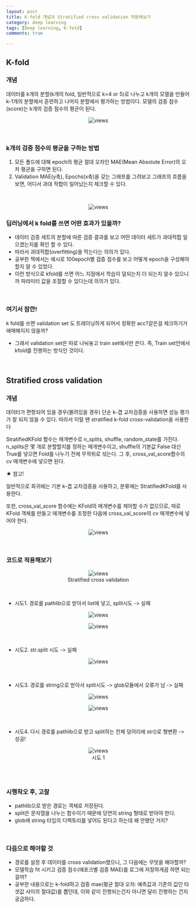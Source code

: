 ```yaml
---
layout: post
title: K-fold 개념과 Stratified cross validation 적용해보기
category: deep learning
tags: [Deep learning, K-fold]
comments: true

---
```


## K-fold

### 개념
데이터를 k개의 분할(k개의 fold, 일반적으로 k=4 or 5)로 나누고 k개의 모델을 만들어 k-1개의 분할에서 훈련하고 나머지 분할에서 평가하는 방법이다. 모델의 검증 점수(score)는 k개의 검증 점수의 평균이 된다. 
<br/>
<center>
<figure>
<img src="/assets/post_img/papers/2020-04-02-Kfold/main1.png" alt="views">
<figcaption>
</figcaption>
</figure>
</center>
<br/>

### k개의 검증 점수의 평균을 구하는 방법
1. 모든 폴드에 대해 epoch의 평균 절대 오차인 MAE(Mean Absolute Error)의 오차 평균을 구하면 된다.
2. Validation MAE(y축), Epochs(x축)을 갖는 그래프를 그려보고 그래프의 흐름을 보면, 어디서 과대 적합이 일어났는지 체크할 수 있다. 

<br/>
<center>
<figure>
<img src="/assets/post_img/papers/2020-04-02-Kfold/main2.png" alt="views">
<figcaption> 
</figcaption>
</figure>
</center>

### 딥러닝에서 k fold를 쓰면 어떤 효과가 있을까?
- 데이터 검증 세트의 분할에 따른 검증 결과를 보고 어떤 데이터 세트가 과대적합 일으켰는지를 확인 할 수 있다.
- 따라서 과대적합(overfitting)을 막는다는 의의가 있다.
- 공부한 책에서는 예시로 100epoch별 검증 점수를 보고 어떻게 epoch을 구성해야할지 알 수 있었다. 
- 이런 방식으로 kfold를 쓰면 어느 지점에서 학습이 덜되는지 더 되는지 알수 있으니까 파라미터 값을 조절할 수 있다는데 의의가 있다.

<br/>

### 여기서 잠깐!
k fold를 쓰면 validation set 도 트레이닝하게 되어서 정확한 acc?같은걸 체크하기가 애매해지지 않을까?

- 그래서 validation set은 따로 나눠놓고 train set에서만 쓴다. 즉, Train set안에서 kfold를 진행하는 방식인 것이다.


<br/>


## Stratified cross validation

### 개념
데이터가 편항되어 있을 경우(몰려있을 경우) 단순 k-겹 교차검증을 사용하면 성능 평가가 잘 되지 않을 수 있다. 따라서 이럴 땐 stratified k-fold cross-validation을 사용한다 

StratifiedKFold 함수는 매개변수로 n_splits, shuffle, random_state를 가진다. n_splits은 몇 개로 분할할지를 정하는 매개변수이고, shuffle의 기본값 False 대신 True를 넣으면 Fold를 나누기 전에 무작위로 섞는다. 그 후, cross_val_score함수의 cv 매개변수에 넣으면 된다.

★ 참고!

일반적으로 회귀에는 기본 k-겹 교차검증을 사용하고, 분류에는 StratifiedKFold를 사용한다.

또한, cross_val_score 함수에는 KFold의 매개변수를 제어할 수가 없으므로, 따로 KFold 객체를 만들고 매개변수를 조정한 다음에 cross_val_score의 cv 매개변수에 넣어야 한다.


<center>
<figure>
<img src="/assets/post_img/papers/2020-04-02-Kfold/main3.png" alt="views">
<figcaption>
</figcaption>
</figure>
</center>
</br>


### 코드로 적용해보기 
<center>
<figure>
<img src="/assets/post_img/papers/2020-04-02-Kfold/fig1.png" alt="views">
<figcaption>
</figcaption>Stratified cross validation
</figure>
</center>
</br>

- 시도1. 경로를 pathlib으로 받아서 list에 넣고, split시도 -> 실패
<center>
<figure>
<img src="/assets/post_img/papers/2020-04-02-Kfold/fig3.png" alt="views">
<figcaption>
</figcaption>
</figure>
</center>
<center>
<figure>
<img src="/assets/post_img/papers/2020-04-02-Kfold/fig2.png" alt="views">
<figcaption>
</figcaption>
</figure>
</center>
</br>

- 시도2. str.split 시도 -> 실패
<center>
<figure>
<img src="/assets/post_img/papers/2020-04-02-Kfold/fig6.png" alt="views">
<figcaption>
</figcaption>
</figure>
</center>
</br>

- 시도3. 경로를 string으로 받아서 split시도 -> glob모듈에서 오류가 남 -> 실패
<center>
<figure>
<img src="/assets/post_img/papers/2020-04-02-Kfold/fig5.png" alt="views">
<figcaption>
</figcaption>
</figure>
</center>
<center>
<figure>
<img src="/assets/post_img/papers/2020-04-02-Kfold/fig7.png" alt="views">
<figcaption>
</figcaption>
</figure>
</center>
</br>

- 시도4. 다시 경로를 pathlib으로 받고 split하는 전체 덩어리에 str()로 형변환 -> 성공!
<center>
<figure>
<img src="/assets/post_img/papers/2020-04-02-Kfold/fig8.png" alt="views">
<figcaption>시도 1
</figcaption>
</figure>
</center>
<br/>

</br>

### 시행착오 후, 고찰
- pathlib으로 받은 경로는 객체로 저장된다. 
- split은 문자열을 나누는 함수이기 때문에 당연히 string 형태로 받아야 한다.
- glob에 string 타입의 디렉토리를 넣어도 된다고 하는데 왜 안됐던 거지? 

<br/>

### 다음으로 해야할 것
- 경로를 설정 후 데이터를 cross validation했으니, 그 다음에는 무엇을 해야할까?
- 모델학습 fit 시키고 검증 점수(에포크별 검증 MAE)를 로그에 저장하게끔 하면 되는 걸까?
- 공부한 내용으로는 k-fold하고 검증 mae(평균 절대 오차: 예측값과 기존의 값인 타겟값 사이의 절대값)를 뽑던데, 이와 같이 진행되는건지 아니면 달리 진행하는 건지 궁금하다.

<br/>
<br/>


